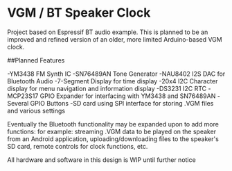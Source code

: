 # VGM / BT Speaker Clock

Project based on Espressif BT audio example. This is planned to be an improved and refined version of an older, more limited Arduino-based VGM clock.

##Planned Features

-YM3438 FM Synth IC
-SN76489AN Tone Generator
-NAU8402 I2S DAC for Bluetooth Audio
-7-Segment Display for time display
-20x4 I2C Character display for menu navigation and information display
-DS3231 I2C RTC
-MCP23S17 GPIO Expander for interfacing with YM3438 and SN76489AN
-Several GPIO Buttons
-SD card using SPI interface for storing .VGM files and various settings

Eventually the Bluetooth functionality may be expanded upon to add more functions: for example: streaming .VGM data to be played on the speaker from an
Android application, uploading/downloading files to the speaker's SD card, remote controls for clock functions, etc.

All hardware and software in this design is WIP until further notice

